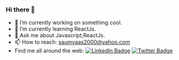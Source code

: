 ### Hi there 👋


- 🔭 I’m currently working on something cool.
- 🌱 I’m currently learning ReactJs.
- 💬 Ask me about Javascript,ReactJs.
- 📫 How to reach: saumyaas2000@yahoo.com
- Find me all around the web: [![LinkedIn Badge](https://img.shields.io/badge/LinkedIn-Profile-informational?style=flat&logo=linkedin&logoColor=white&color=0D76A8)](https://www.linkedin.com/in/saumya-reddy-381320230/)  [![Twitter Badge](https://img.shields.io/badge/Twitter-Profile-informational?style=flat&logo=twitter&logoColor=white&color=1CA2F1)](https://twitter.com/thecurlytwirler)


